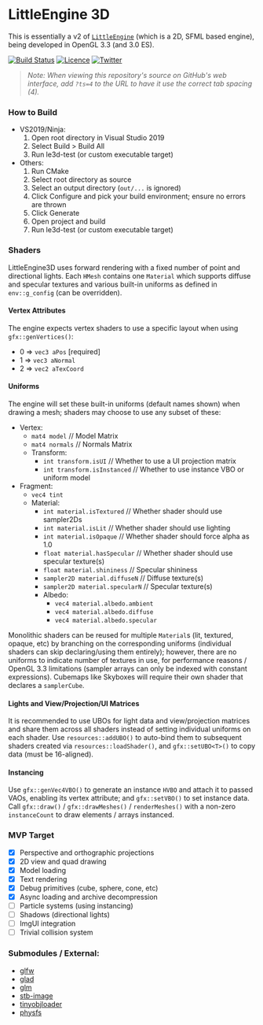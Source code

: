 # LittleEngine 3D

This is essentially a v2 of [`LittleEngine`](https://github.com/karnkaul/LittleEngine) (which is a 2D, SFML based engine), being developed in OpenGL 3.3 (and 3.0 ES). 

[![Build Status](https://travis-ci.org/karnkaul/LittleEngine.svg?branch=master)](https://travis-ci.org/karnkaul/LittleEngine) [![Licence](https://img.shields.io/github/license/karnkaul/LittleEngine)](LICENSE) [![Twitter](https://img.shields.io/twitter/url/https/karnkaul?label=Follow&style=social)](https://twitter.com/KarnKaul)

>*Note: When viewing this repository's source on GitHub's web interface, add `?ts=4` to the URL to have it use the correct tab spacing (4).*

### How to Build
* VS2019/Ninja: 
	1. Open root directory in Visual Studio 2019
	1. Select Build > Build All
	1. Run le3d-test (or custom executable target)
* Others:
	1. Run CMake
	1. Select root directory as source
	1. Select an output directory (`out/...` is ignored)
	1. Click Configure and pick your build environment; ensure no errors are thrown
	1. Click Generate
	1. Open project and build
	1. Run le3d-test (or custom executable target)

### Shaders
LittleEngine3D uses forward rendering with a fixed number of point and directional lights. Each `HMesh` contains one `Material` which supports diffuse and specular textures and various built-in uniforms as defined in `env::g_config` (can be overridden).

#### Vertex Attributes
The engine expects vertex shaders to use a specific layout when using `gfx::genVertices()`:
- 0 => `vec3 aPos` [required]
- 1 => `vec3 aNormal`
- 2 => `vec2 aTexCoord`

#### Uniforms
The engine will set these built-in uniforms (default names shown) when drawing a mesh; shaders may choose to use any subset of these:
- Vertex:
	- `mat4 model`		// Model Matrix
	- `mat4 normals`	// Normals Matrix
	- Transform:
		- `int transform.isUI`				// Whether to use a UI projection matrix
		- `int transform.isInstanced`		// Whether to use instance VBO or uniform model
- Fragment:
	- `vec4 tint`
	- Material:
		- `int material.isTextured`			// Whether shader should use sampler2Ds
		- `int material.isLit`				// Whether shader should use lighting
		- `int material.isOpaque`			// Whether shader should force alpha as 1.0
		- `float material.hasSpecular`		// Whether shader should use specular texture(s)
		- `float material.shininess`		// Specular shininess
		- `sampler2D material.diffuseN`		// Diffuse texture(s)
		- `sampler2D material.specularN`	// Specular texture(s)
		- Albedo:
			- `vec4 material.albedo.ambient`
			- `vec4 material.albedo.diffuse`
			- `vec4 material.albedo.specular`

Monolithic shaders can be reused for multiple `Material`s (lit, textured, opaque, etc) by branching on the corresponding uniforms (individual shaders can skip declaring/using them entirely); however, there are no uniforms to indicate number of textures in use, for performance reasons / OpenGL 3.3 limitations (sampler arrays can only be indexed with constant expressions). Cubemaps like Skyboxes will require their own shader that declares a `samplerCube`.

#### Lights and View/Projection/UI Matrices
It is recommended to use UBOs for light data and view/projection matrices and share them across all shaders instead of setting individual uniforms on each shader. Use `resources::addUBO()` to auto-bind them to subsequent shaders created via `resources::loadShader()`, and `gfx::setUBO<T>()` to copy data (must be 16-aligned).

#### Instancing
Use `gfx::genVec4VBO()` to generate an instance `HVBO` and attach it to passed VAOs, enabling its vertex attribute; and `gfx::setVBO()` to set instance data. Call `gfx::draw()` / `gfx::drawMeshes()` / `renderMeshes()` with a non-zero `instanceCount` to draw elements / arrays instanced.

### MVP Target
- [x] Perspective and orthographic projections
- [x] 2D view and quad drawing
- [x] Model loading
- [x] Text rendering
- [x] Debug primitives (cube, sphere, cone, etc)
- [x] Async loading and archive decompression
- [ ] Particle systems (using instancing)
- [ ] Shadows (directional lights)
- [ ] ImgUI integration
- [ ] Trivial collision system

### Submodules / External:
- [glfw](https://github.com/glfw/glfw)
- [glad]()
- [glm](https://github.com/g-truc/glm)
- [stb-image](https://github.com/nothings/stb)
- [tinyobjloader](https://github.com/syoyo/tinyobjloader)
- [physfs](https://icculus.org/physfs/)
